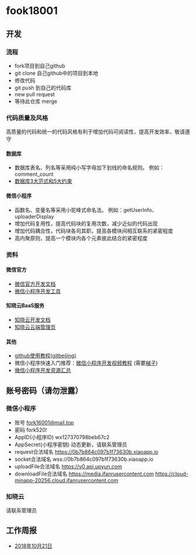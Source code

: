 # fook18001
## 开发
### 流程
* fork项目到自己github
* git clone 自己github中的项目到本地
* 修改代码
* git push 到自己的代码库
* new pull request
* 等待此仓库 merge
### 代码质量及风格
高质量的代码和统一的代码风格有利于增加代码可阅读性，提高开发效率，敬请遵守
#### 数据库
* 数据库表名、列名等采用纯小写字母加下划线的命名规则。  例如：comment_count
* [数据库3大范式和5大约束](https://blog.csdn.net/qq_33862644/article/details/79692652)
#### 微信小程序
* 函数名、变量名等采用小驼峰式命名法。  例如：getUserInfo、uploaderDisplay
* 增加代码复用性，提高代码块的复用次数，减少近似的代码出现
* 增加代码耦合性，代码块各司其职，提高各模块间相互联系的紧密程度
* 高内聚原则，提高一个模块内各个元素彼此结合的紧密程度
### 资料
#### 微信官方
* [微信官方开发文档](https://developers.weixin.qq.com/miniprogram/dev/index.html)
* [微信小程序开发工具](https://developers.weixin.qq.com/miniprogram/dev/devtools/download.html)
#### 知晓云BaaS服务
* [知晓云开发文档](https://doc.minapp.com)
* [知晓云云端管理页](https://cloud.minapp.com/dashboard)
#### 其他
* [github使用教程(gitbeijing)](http://gitbeijing.com/)
* 微信小程序快速入门推荐：[微信小程序开发视频教程](https://www.youtube.com/playlist?list=PLXbU-2B80FvA5bNILAS8-zY3_KkE-PVn0) (需要[梯子](https://github.com/loremwalker/WebSiteUseful))
* [微信小程序开发资源汇总](https://github.com/justjavac/awesome-wechat-weapp)
## 账号密码（请勿泄露）
### 微信小程序
* 账号  fork16001@mail.top
* 密码  fork520!
* AppID(小程序ID)  wx127370798beb67c2
* AppSecret(小程序密钥)  动态更新，请联系管理员
* request合法域名 https://0b7b864c097b1f73630b.xiaoapp.io
* socket合法域名  wss://0b7b864c097b1f73630b.xiaoapp.io
* uploadFile合法域名  https://v0.api.upyun.com
* downloadFile合法域名  https://media.ifanrusercontent.com  https://cloud-minapp-20256.cloud.ifanrusercontent.com
### 知晓云
请联系管理员
## 工作周报
* [2018年10月21日](https://shimo.im/docs/HlolQVM3ub4uaEsT/)
